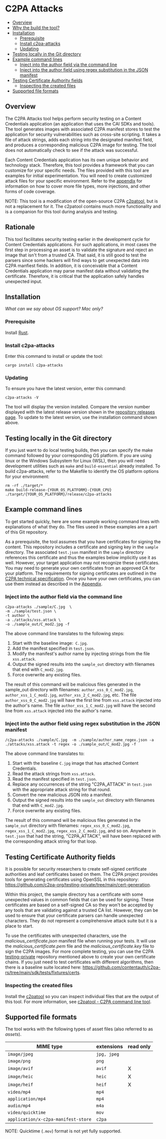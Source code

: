 # C2PA Attacks

- [Overview](#overview)
- [Why the build the tool?](#why-the-build-the-tool)
- [Installation](#installation)
  - [Prerequisite](#prerequisite)
  - [Install c2pa-attacks](#install-c2pa-attacks)
  - [Updating](#updating)
- [Testing locally in the Git directory](#testing-locally-in-the-git-directory)
- [Example command lines](#example-command-lines)
  - [Inject into the author field via the command line](#inject-into-the-author-field-via-the-command-line)
  - [Inject into the author field using regex substitution in the JSON manifest](#inject-into-the-author-field-using-regex-substitution-in-the-json-manifest)
- [Testing Certificate Authority fields](#testing-certificate-authority-fields)
  - [Inspecting the created files](#inspecting-the-created-files)
- [Supported file formats](#supported-file-formats)

## Overview

The C2PA Attacks tool helps perform security testing on a Content Credentials application (an application that uses the CAI SDKs and tools). The tool generates images with associated C2PA manifest stores to test the application for security vulnerabilities such as cross-site scripting. It takes a file of attack strings, adds each string into the designated manifest field, and produces a corresponding malicious C2PA image for testing. The tool does not automatically check to see if the attack was successful.

Each Content Credentials application has its own unique behavior and technology stack. Therefore, this tool provides a framework that you can customize for your specific needs.  The files provided with this tool are examples for initial experimentation. You will need to create customized attack files for your specific environment. Refer to the [appendix](docs/appendix.md) for information on how to cover more file types, more injections, and other forms of code coverage.

NOTE: This tool is a modification of the open-source C2PA [c2patool](https://github.com/contentauth/c2patool), but is not a replacement for it. The c2patool contains much more functionality and is a companion for this tool during analysis and testing.

## Rationale

This tool facilitates security testing earlier in the development cycle for Content Credentials applications. For such applications, in most cases the first step in processing an asset is to validate the signature and reject an image that isn't from a trusted CA. That said, it is still good to test the parsers since some hackers will find ways to get unexpected data into C2PA manfiest fields. In addition, it is conceivable that a Content Credentials application may parse manifest data without validating the certificate. Therefore, it is critical that the application safely handles unexpected input.

## Installation

_What can we say about OS support?  Mac only?_

### Prerequisite

Install [Rust](https://www.rust-lang.org/tools/install). 

### Install c2pa-attacks

Enter this command to install or update the tool:

```shell
cargo install c2pa-attacks
```

### Updating

To ensure you have the latest version, enter this command:

```
c2pa-attacks -V 
```

The tool will display the version installed. Compare the version number displayed with the latest release version shown in the [repository releases page](https://github.com/contentauth/c2patool/releases). To update to the latest version, use the installation command shown above.

## Testing locally in the Git directory

If you just want to do local testing builds, then you can specify the make command followed by your corresponding OS platform. If you are using linux or the Windows Subsystem for Linux (WSL), then you will need development utilities such as `make` and `build-essential` already installed. To build c2pa-attacks, refer to the Makefile to identify the OS platform options for your environment:

```shell
rm -rf ./target/*
make build-release-{YOUR_OS_PLATFORM}-{YOUR_CPU}
./target/{YOUR_OS_PLATFORM}/release/c2pa-attacks
```

## Example command lines 

To get started quickly, here are some example working command lines with explanations of what they do. The files useed in these examples are a part of this Git repository.

As a prerequisite, the tool assumes that you have certificates for signing the content. This repository includes a certificate and signing key in the `sample` directory. The associated `test.json` manifest in the `sample` directory references this certificate and thus the examples below implicitly use it as well. However, your target application may not recognize these certificates. You may need to generate your own certificates from an approved CA for your platform. The requirements for signing certificates are outlined in the [C2PA technical specification](https://c2pa.org/specifications/specifications/1.3/specs/C2PA_Specification.html#_certificate_profile). Once you have your own certificates, you can use them instead as described in the [Appendix](docs/appendix.md#creating-and-using-an-x.509-certificate).

### Inject into the author field via the command line

```shell
c2pa-attacks ./sample/C.jpg  \
-m ./sample/test.json \
-t author \
-a ./attacks/xss.attack \
-o ./sample_out/C_mod2.jpg -f 
```

The above command line translates to the following steps:

1. Start with the baseline image:` C.jpg`.
2. Add the manifest specified in `test.json`.
3. Modify the manifest's author name by injecting strings from the file `xss.attack`.
4. Output the signed results into the `sample_out` directory with filenames that end with `C_mod2.jpg`.
5. Force overwrite any existing files.

The result of this command will be malicious files generated in the sample_out directory with filenames: `author_xss_0_C_mod2.jpg`, `author_xss_1_C_mod2.jpg`, `author_xss_2_C_mod2.jpg`, etc. The file `author_xss_0_C_mod2.jpg` will have the first line from `xss.attack` injected into the author's name. The file `author_xss_1_C_mod2.jpg` will have the second line from `xss.attack` injected into the author's name. 

### Inject into the author field using regex substitution in the JSON manifest

```shell
/c2pa-attacks ./sample/C.jpg  -m ./sample/author_name_regex.json -a ./attacks/xss.attack -t regex -o ./sample_out/C_mod2.jpg -f 
```

The above command line translates to:

1. Start with the baseline `C.jpg` image that has attached Content Credentials.
2. Read the attack strings from `xss.attack`.
3. Read the manifest specified in `test.json`.
4. Replace any occurrences of the string "C2PA_ATTACK" in `test.json` with the appropriate attack string for that round.
5. Convert the new malicious JSON into a manifest.
6. Output the signed results into the `sample_out` directory with filenames that end with `C_mod2.jpg`.
7. Force overwrite any existing files.

The result of this command will be malicious files generated in the `sample_out` directory with filenames: `regex_xss_0_C_mod2.jpg`, `regex_xss_1_C_mod2.jpg`, `regex_xss_2_C_mod2.jpg`, and so on. Anywhere in `test.json` that had the string, "C2PA_ATTACK", will have been replaced with the corresponding attack string for that loop.

## Testing Certificate Authority fields

It is possible for security researchers to create self-signed certificate authorities and leaf certificates based on them. The C2PA project provides tools for generating certificates using OpenSSL in this repository: <https://github.com/c2pa-org/testing-private/tree/main/cert-generation>.

Within this project, the sample directory has a certificate with some unexpected values in common fields that can be used for signing. These certificates are based on a self-signed CA so they won't be accepted by any tools that are validating against a trusted CA list. However, they can be used to ensure that your certificate parsers can handle unexpected characters. They do not represent a complrehensive attack suite but it is a place to start.

To use the certificates with unexpected characters, use the *malicious_certificate.json* manifest file when running your tests. It will use the *malicious_certificate.pem* file and the *malicious_certificate.key* file to sign the C2PA images. For more complete testing, you can use the C2PA [testing-private](https://github.com/c2pa-org/testing-private/tree/main/cert-generation) repository mentioned above to create your own certificate chains. If you just need to test certificates with different algorithms, then there is a baseline suite located here: <https://github.com/contentauth/c2pa-rs/tree/main/sdk/tests/fixtures/certs>.


### Inspecting the created files

Install the [c2patool](https://github.com/contentauth/c2patool) so you can inspect individual files that are the output of this tool. For more information, see [c2patool - C2PA command line tool](https://opensource.contentauthenticity.org/docs/c2patool/).

## Supported file formats

The tool works with the following types of asset files (also referred to as _assets_).

| MIME type                           | extensions  | read only |
| ----------------------------------- | ----------- | --------- |
| `image/jpeg`                        | `jpg, jpeg` |           |
| `image/png`                         | `png`       |           |
| `image/avif`                        | `avif`      |    X      |
| `image/heic`                        | `heic`      |    X      |
| `image/heif`                        | `heif`      |    X      |
| `video/mp4`                         | `mp4`       |           |
| `application/mp4`                   | `mp4`       |           |
| `audio/mp4`                         | `m4a`       |           |
| `video/quicktime`                   |  `mov`      |           |
| `application/x-c2pa-manifest-store` | `c2pa`      |           |

NOTE: Quicktime (`.mov`) format is not yet fully supported.

